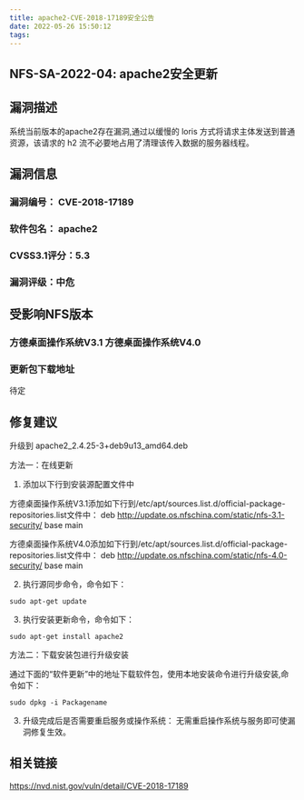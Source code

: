 ```yaml
---
title: apache2-CVE-2018-17189安全公告
date: 2022-05-26 15:50:12
tags:
---
```


## NFS-SA-2022-04: apache2安全更新

## 漏洞描述

系统当前版本的apache2存在漏洞,通过以缓慢的 loris 方式将请求主体发送到普通资源，该请求的 h2 流不必要地占用了清理该传入数据的服务器线程。

## 漏洞信息

###    漏洞编号： CVE-2018-17189

###    软件包名： apache2

###    CVSS3.1评分：5.3

###    漏洞评级：中危

## 受影响NFS版本

###    方德桌面操作系统V3.1   方德桌面操作系统V4.0

### 更新包下载地址

待定

## 修复建议

升级到 apache2_2.4.25-3+deb9u13_amd64.deb

方法一：在线更新

1. 添加以下行到安装源配置文件中

方德桌面操作系统V3.1添加如下行到/etc/apt/sources.list.d/official-package-repositories.list文件中：
deb http://update.os.nfschina.com/static/nfs-3.1-security/ base main

方德桌面操作系统V4.0添加如下行到/etc/apt/sources.list.d/official-package-repositories.list文件中：
deb http://update.os.nfschina.com/static/nfs-4.0-security/ base main



2. 执行源同步命令，命令如下：

```
sudo apt-get update
```

3. 执行安装更新命令，命令如下：

```
sudo apt-get install apache2
```

方法二：下载安装包进行升级安装

通过下面的“软件更新”中的地址下载软件包，使用本地安装命令进行升级安装,命令如下：

```
sudo dpkg -i Packagename
```

3. 升级完成后是否需要重启服务或操作系统：
   无需重启操作系统与服务即可使漏洞修复生效。

## 相关链接

https://nvd.nist.gov/vuln/detail/CVE-2018-17189
